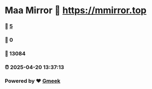 # Maa Mirror :link: https://mmirror.top 
### :page_facing_up: [5](https://mmirror.top/tag.html) 
### :speech_balloon: 0 
### :hibiscus: 13084 
### :alarm_clock: 2025-04-20 13:37:13 
### Powered by :heart: [Gmeek](https://github.com/Meekdai/Gmeek)
